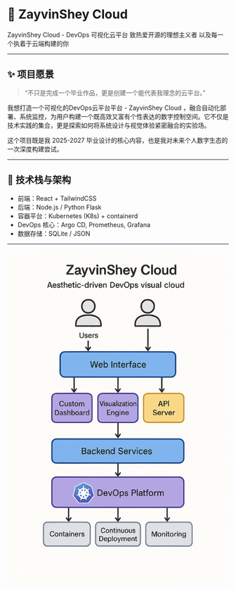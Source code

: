 # 🌌 ZayvinShey Cloud

ZayvinShey Cloud - DevOps 可视化云平台
致热爱开源的理想主义者 以及每一个执着于云端构建的你 

---

## ✨ 项目愿景

> “不只是完成一个毕业作品，更是创建一个能代表我理念的云平台。”

我想打造一个可视化的DevOps云平台平台 - ZayvinShey Cloud ，融合自动化部署、系统监控，为用户构建一个既高效又富有个性表达的数字控制空间。它不仅是技术实践的集合，更是探索如何将系统设计与视觉体验紧密融合的实验场。

这个项目既是我 2025-2027 毕业设计的核心内容，也是我对未来个人数字生态的一次深度构建尝试。

---

## 🔧 技术栈与架构

- 前端：React + TailwindCSS
- 后端：Node.js / Python Flask
- 容器平台：Kubernetes (K8s) + containerd
- DevOps 核心：Argo CD, Prometheus, Grafana
- 数据存储：SQLite / JSON

---
![ZayvinShey Logo](branding/architecture.png)

